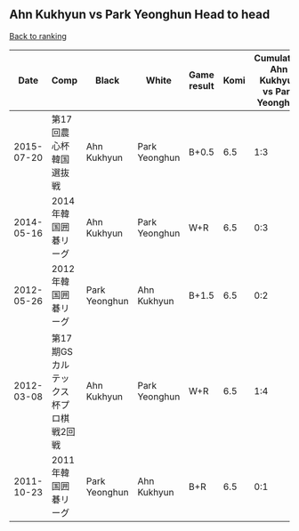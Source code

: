## Ahn Kukhyun vs Park Yeonghun Head to head

[Back to ranking](../../index.md)




| **Date** | **Comp** | **Black** | **White** | **Game result** | **Komi** | **Cumulative Ahn Kukhyun vs Park Yeonghun** | **Ahn Kukhyun streak** | **Park Yeonghun streak** | 
| --- | --- | --- | --- | --- | --- | --- | --- | --- |
| 2015-07-20 | 第17回農心杯韓国選抜戦 | Ahn Kukhyun | Park Yeonghun | B+0.5 | 6.5 | 1:3 | 1 | 0 | 
| 2014-05-16 | 2014年韓国囲碁リーグ | Ahn Kukhyun | Park Yeonghun | W+R | 6.5 | 0:3 | 0 | 3 | 
| 2012-05-26 | 2012年韓国囲碁リーグ | Park Yeonghun | Ahn Kukhyun | B+1.5 | 6.5 | 0:2 | 0 | 2 | 
| 2012-03-08 | 第17期GSカルテックス杯プロ棋戦2回戦 | Ahn Kukhyun | Park Yeonghun | W+R | 6.5 | 1:4 | 0 | 1 | 
| 2011-10-23 | 2011年韓国囲碁リーグ | Park Yeonghun | Ahn Kukhyun | B+R | 6.5 | 0:1 | 0 | 1 |




